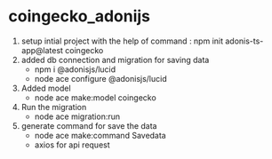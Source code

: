 # coingecko_adonijs

1. setup intial project with the help of command : npm init adonis-ts-app@latest coingecko
2. added db connection and migration for saving data
   - npm i @adonisjs/lucid
   - node ace configure @adonisjs/lucid
3. Added model
   - node ace make:model coingecko
4. Run the migration
   - node ace migration:run
5. generate command for save the data
   - node ace make:command Savedata
   - axios for api request
